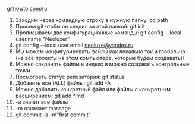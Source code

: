 [githowto.com/ru](https://githowto.com/ru)

1. Заходим через командную строку в нужную папку: cd path
2. Просим git чтобы он следил за этой папкой: git init
3. Прописываем две конфигурационные команды: git config --local user.name "Neoluxer"
4. git config --local user.email neoluxe@yandex.ru
5. Мы можем конфигурировать файлы как локально так и глобально (на все проекты на этом компьютере, которые будем создавать)/
6. Можно сохранять файлы в индекс и можно создавать контрольные точки.
7. Посмотреть статус репозитория: git status
8. Добавить все (ALL) файлы: git add -A
9. Можно добавить конкретный файл или файлы с конкретным расширением: git add *.md
10. -a значит все файлы
11. -m означает massage
12. git commit -a -m"first commit"